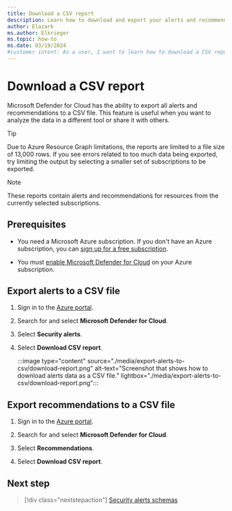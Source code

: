 ```yaml
---
title: Download a CSV report
description: Learn how to download and export your alerts and recommendations to a CSV file from Microsoft Defender for Cloud.
author: Elazark
ms.author: Elkrieger
ms.topic: how-to
ms.date: 03/19/2024
#customer intent: As a user, I want to learn how to download a CSV report of all alerts from Microsoft Defender for Cloud so that I can analyze the data.
---
```


# Download a CSV report

Microsoft Defender for Cloud has the ability to export all alerts and recommendations to a CSV file. This feature is useful when you want to analyze the data in a different tool or share it with others.

> [!TIP]
> Due to Azure Resource Graph limitations, the reports are limited to a file size of 13,000 rows. If you see errors related to too much data being exported, try limiting the output by selecting a smaller set of subscriptions to be exported.

> [!NOTE]
> These reports contain alerts and recommendations for resources from the currently selected subscriptions.

## Prerequisites

- You need a Microsoft Azure subscription. If you don't have an Azure subscription, you can [sign up for a free subscription](https://azure.microsoft.com/pricing/free-trial/).

- You must [enable Microsoft Defender for Cloud](get-started.md#enable-defender-for-cloud-on-your-azure-subscription) on your Azure subscription.

## Export alerts to a CSV file

1. Sign in to the [Azure portal](https://portal.azure.com/).

1. Search for and select **Microsoft Defender for Cloud**.

1. Select **Security alerts**.

1. Select **Download CSV report**.

    :::image type="content" source="./media/export-alerts-to-csv/download-report.png" alt-text="Screenshot that shows how to download alerts data as a CSV file." lightbox="./media/export-alerts-to-csv/download-report.png":::

## Export recommendations to a CSV file

1. Sign in to the [Azure portal](https://portal.azure.com/).

1. Search for and select **Microsoft Defender for Cloud**.

1. Select **Recommendations**.

1. Select **Download CSV report**.

## Next step

> [!div class="nextstepaction"]
> [Security alerts schemas](alerts-schemas.md)
